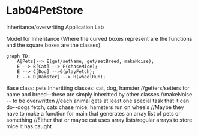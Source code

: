 # Lab04PetStore
Inheritance/overwriting Application Lab

Model for Inheritance (Where the curved boxes represent are the functions and the square boxes are the classes)
```mermaid
graph TD;
    A[Pets]--> E(get/setName, get/setBreed, makeNoise);
    E --> B[Cat] --> F(chaseMice);
    E --> C[Dog] -->G(playFetch);
    E --> D[Hamster] --> H(wheelRun);
```
Base class: pets
Inheritting classes: cat, dog, hamster
//getters/setters for name and breed--these are simply inheritted by other classes
//makeNoise -- to be overwritten
//each animal gets at least one special task that it can do--dogs fetch, cats chase mice, hamsters run on wheels
//Maybe they have to make a function for main that generates an array list of pets or something
//Either that or maybe cat uses array lists/regular arrays to store mice it has caught
